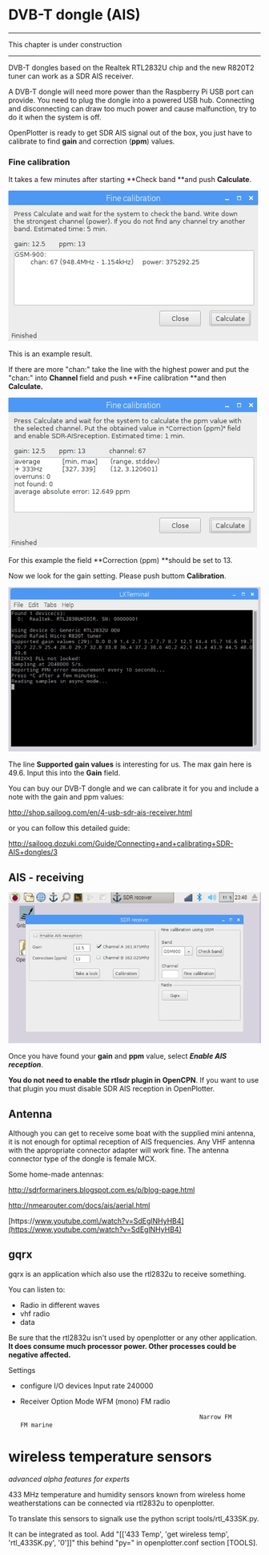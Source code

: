 # DVB-T dongle \(AIS\)

---

This chapter is under construction

---

DVB-T dongles based on the Realtek RTL2832U chip and the new R820T2 tuner can work as a SDR AIS receiver.

A DVB-T dongle will need more power than the Raspberry Pi USB port can provide. You need to plug the dongle into a powered USB hub. Connecting and disconnecting can draw too much power and cause malfunction, try to do it when the system is off.

OpenPlotter is ready to get SDR AIS signal out of the box, you just have to calibrate to find **gain** and correction \(**ppm**\) values.

### Fine calibration

It takes a few minutes after starting **Check band **and push **Calculate**.

![](/assets/Fine_calibration.jpg)

This is an example result.

If there are more "chan:" take the line with the highest power and put the "chan:" into **Channel** field and push **Fine calibration **and then **Calculate.**

![](/assets/Fine_calibration1.jpg)

For this example the field **Correction \(ppm\) **should be set to 13.

Now we look for the gain setting. Please push buttom **Calibration**.

![](/assets/Calibration.jpg)

The line **Supported gain values** is interesting for us. The max gain here is 49.6. Input this into the **Gain** field.



You can buy our DVB-T dongle and we can calibrate it for you and include a note with the gain and ppm values:

[http:\/\/shop.sailoog.com\/en\/4-usb-sdr-ais-receiver.html](http://shop.sailoog.com/en/4-usb-sdr-ais-receiver.html)

or you can follow this detailed guide:

[http:\/\/sailoog.dozuki.com\/Guide\/Connecting+and+calibrating+SDR-AIS+dongles\/3](http://sailoog.dozuki.com/Guide/Connecting+and+calibrating+SDR-AIS+dongles/3)

## AIS - receiving

![](/assets/SDRreceiver.jpg)

Once you have found your **gain** and **ppm** value, select _**Enable AIS reception**_.

**You do not need to enable the rtlsdr plugin in OpenCPN**. If you want to use that plugin you must disable SDR AIS reception in OpenPlotter.

## Antenna

Although you can get to receive some boat with the supplied mini antenna, it is not enough for optimal reception of AIS frequencies. Any VHF antenna with the appropriate connector adapter will work fine. The antenna connector type of the dongle is female MCX.

Some home-made antennas:

[http:\/\/sdrformariners.blogspot.com.es\/p\/blog-page.html](http://sdrformariners.blogspot.com.es/p/blog-page.html)

[http:\/\/nmearouter.com\/docs\/ais\/aerial.html](http://nmearouter.com/docs/ais/aerial.html)

[https:\/\/www.youtube.com\/watch?v=SdEglNHyHB4](https://www.youtube.com/watch?v=SdEglNHyHB4)

## gqrx

gqrx is an application which also use the rtl2832u to receive something.

You can listen to:

* Radio in different waves
* vhf radio
* data

Be sure that the rtl2832u isn't used by openplotter or any other application.  
**It does consume much processor power. Other processes could be negative affected.**

Settings

* configure I/O devices            Input rate 240000

* Receiver Option                     Mode WFM \(mono\)    FM radio


                                                        Narrow FM                  FM marine 







# wireless temperature sensors

_advanced alpha features for experts_

433 MHz temperature and humidity sensors known from wireless home weatherstations can be connected via rtl2832u to openplotter.

To translate this sensors to signalk use the python script tools\/rtl\_433SK.py.

It can be integrated as tool. Add "\[\['433 Temp', 'get wireless temp', 'rtl\_433SK.py', '0'\]\]" this behind "py=" in openplotter.conf section \[TOOLS\].

